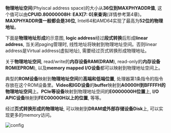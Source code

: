 **物理地址空间**(Phyiscal address space)的大小从**36位到MAXPHYADDR值**, 这个值可以由**CPUID.80000008H: EAX[7: 0]来查询**(详情参考第4章)。**MAXPHYADDR值一般都会是36位**, Intel64和AMD64实现了最高为**52位的物理地址**。

下面是**物理地址形成**的示意图, **logic address**经过**段式转换**后形成**linear address**, 当关闭paging管理时, 线性地址将映射到物理地址空间。否则linear address是Virtual address(虚拟地址), 需要经过页式转换形成物理地址。

关于**物理地址空间**, read/write的**内存设备RAM(DRAM**), read\-only的**内存设备ROM(EPROM**), 以及**memory mapped I/O设备**都可以映射到物理地址空间上。

典型的**ROM设备**映射到**物理地址空间**的**高端和低端位置**, 处理器第1条指令的指令存放在这个ROM设备里。**Video和IGD设备**的**buffer**映射到**A0000H到BFFFFH的物理地址空间**上。**PCIe等设备**映射到物理地址空间的**E0000000H位置**上, **I/O APIC设备**映射到**FEC00000H以上的位置**, 等等。

经过**页式转换形成的物理地址**, 可以映射到**DRAM或外部存储设备Disk**上, 可以实现更多的memory访问。

![config](./images/3.png)